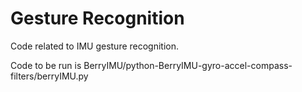 # Gesture Recognition
Code related to IMU gesture recognition.

Code to be run is BerryIMU/python-BerryIMU-gyro-accel-compass-filters/berryIMU.py

